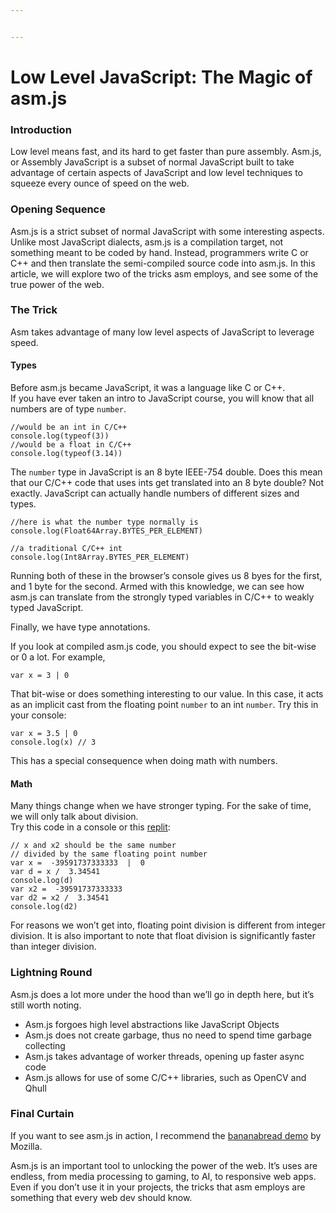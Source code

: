 ```yaml
---


---
```


<h1 id="low-level-javascript-the-magic-of-asm.js">Low Level JavaScript: The Magic of asm.js</h1>
<h3 id="introduction">Introduction</h3>
<p>Low level means fast, and its hard to get faster than pure assembly. Asm.js, or Assembly JavaScript is a subset of normal JavaScript built to take advantage of certain aspects of JavaScript and low level techniques to squeeze every ounce of speed on the web.</p>
<h3 id="opening-sequence">Opening Sequence</h3>
<p>Asm.js is a strict subset of normal JavaScript with some interesting aspects. Unlike most JavaScript dialects, asm.js is a compilation target, not something meant to be coded by hand. Instead, programmers write C or C++ and then translate the semi-compiled source code into asm.js. In this article, we will explore two of the tricks asm employs, and see some of the true power of the web.</p>
<h3 id="the-trick">The Trick</h3>
<p>Asm takes advantage of many low level aspects of JavaScript to leverage speed.</p>
<h4 id="types">Types</h4>
<p>Before asm.js became JavaScript, it was a language like C or C++.<br>
If you have ever taken an intro to JavaScript course, you will know that all numbers are of type <code>number</code>.</p>
<pre class=" language-javascript"><code class="prism  language-javascript"><span class="token comment">//would be an int in C/C++</span>
console<span class="token punctuation">.</span><span class="token function">log</span><span class="token punctuation">(</span><span class="token keyword">typeof</span><span class="token punctuation">(</span><span class="token number">3</span><span class="token punctuation">)</span><span class="token punctuation">)</span>
<span class="token comment">//would be a float in C/C++</span>
console<span class="token punctuation">.</span><span class="token function">log</span><span class="token punctuation">(</span><span class="token keyword">typeof</span><span class="token punctuation">(</span><span class="token number">3.14</span><span class="token punctuation">)</span><span class="token punctuation">)</span>
</code></pre>
<p>The <code>number</code> type in JavaScript is an 8 byte IEEE-754 double. Does this mean that our C/C++ code that uses ints get translated into an 8 byte double? Not exactly. JavaScript can actually handle numbers of different sizes and types.</p>
<pre class=" language-javascript"><code class="prism  language-javascript"><span class="token comment">//here is what the number type normally is</span>
console<span class="token punctuation">.</span><span class="token function">log</span><span class="token punctuation">(</span>Float64Array<span class="token punctuation">.</span>BYTES_PER_ELEMENT<span class="token punctuation">)</span>
</code></pre>
<pre class=" language-javascript"><code class="prism  language-javascript"><span class="token comment">//a traditional C/C++ int</span>
console<span class="token punctuation">.</span><span class="token function">log</span><span class="token punctuation">(</span>Int8Array<span class="token punctuation">.</span>BYTES_PER_ELEMENT<span class="token punctuation">)</span>
</code></pre>
<p>Running both of these in the browser’s console gives us 8 byes for the first, and 1 byte for the second. Armed with this knowledge, we can see how asm.js can translate from the strongly typed variables in C/C++ to weakly typed JavaScript.</p>
<p>Finally, we have type annotations.</p>
<p>If you look at compiled asm.js code, you should expect to see the bit-wise or 0 a lot. For example,</p>
<pre class=" language-javascript"><code class="prism  language-javascript"><span class="token keyword">var</span> x <span class="token operator">=</span> <span class="token number">3</span> <span class="token operator">|</span> <span class="token number">0</span>
</code></pre>
<p>That bit-wise or does something interesting to our value. In this case, it acts as an implicit cast from the floating point <code>number</code> to an int <code>number</code>. Try this in your console:</p>
<pre class=" language-javascript"><code class="prism  language-javascript"><span class="token keyword">var</span> x <span class="token operator">=</span> <span class="token number">3.5</span> <span class="token operator">|</span> <span class="token number">0</span>
console<span class="token punctuation">.</span><span class="token function">log</span><span class="token punctuation">(</span>x<span class="token punctuation">)</span> <span class="token comment">// 3</span>
</code></pre>
<p>This has a special consequence when doing math with numbers.</p>
<h4 id="math">Math</h4>
<p>Many things change when we have stronger typing. For the sake of time, we will only talk about division.<br>
Try this code in a console or this <a href="https://repl.it/@NadivGold/asm1">replit</a>:</p>
<pre class=" language-javascript"><code class="prism  language-javascript"><span class="token comment">// x and x2 should be the same number</span>
<span class="token comment">// divided by the same floating point number</span>
<span class="token keyword">var</span> x <span class="token operator">=</span>  <span class="token operator">-</span><span class="token number">39591737333333</span>  <span class="token operator">|</span>  <span class="token number">0</span> 
<span class="token keyword">var</span> d <span class="token operator">=</span> x <span class="token operator">/</span>  <span class="token number">3.34541</span>
console<span class="token punctuation">.</span><span class="token function">log</span><span class="token punctuation">(</span>d<span class="token punctuation">)</span>
<span class="token keyword">var</span> x2 <span class="token operator">=</span>  <span class="token operator">-</span><span class="token number">39591737333333</span>
<span class="token keyword">var</span> d2 <span class="token operator">=</span> x2 <span class="token operator">/</span>  <span class="token number">3.34541</span>
console<span class="token punctuation">.</span><span class="token function">log</span><span class="token punctuation">(</span>d2<span class="token punctuation">)</span>
</code></pre>
<p>For reasons we won’t get into, floating point division is different from integer division. It is also important to note that float division is significantly faster than integer division.</p>
<h3 id="lightning-round">Lightning Round</h3>
<p>Asm.js does a lot more under the hood than we’ll go in depth here, but it’s still worth noting.</p>
<ul>
<li>Asm.js forgoes high level abstractions like JavaScript Objects</li>
<li>Asm.js does not create garbage, thus no need to spend time garbage collecting</li>
<li>Asm.js takes advantage of worker threads, opening up faster async code</li>
<li>Asm.js allows for use of some C/C++ libraries, such as OpenCV and Qhull</li>
</ul>
<h3 id="final-curtain">Final Curtain</h3>
<p>If you want to see asm.js in action, I recommend the <a href="https://kripken.github.io/misc-js-benchmarks/banana/index.html">bananabread demo</a> by Mozilla.</p>
<p>Asm.js is an important tool to unlocking the power of the web. It’s uses are endless, from media processing to gaming, to AI, to responsive web apps. Even if you don’t use it in your projects, the tricks that asm employs are something that every web dev should know.</p>

